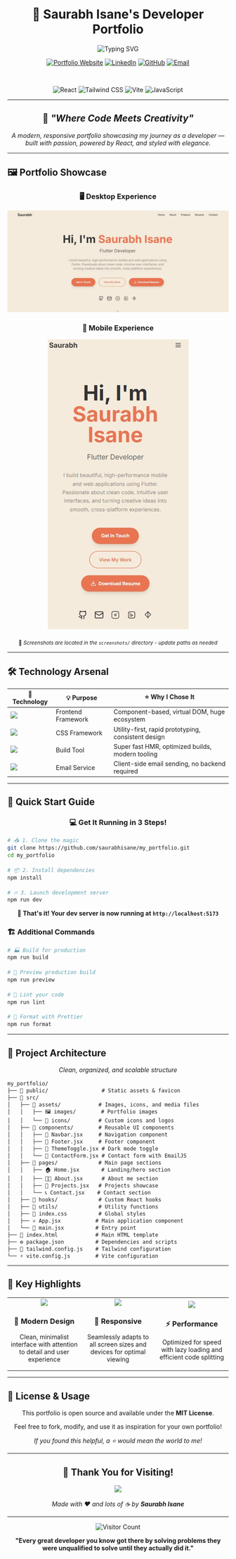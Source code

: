 <div align="center">

# 🌟 Saurabh Isane's Developer Portfolio

<img src="https://readme-typing-svg.herokuapp.com?font=Fira+Code&size=30&duration=3000&pause=1000&color=667EEA&center=true&vCenter=true&width=600&lines=Welcome+to+My+Digital+Space!;React+%7C+JavaScript+%7C+Tailwind;Building+Amazing+Web+Experiences;Always+Learning%2C+Always+Growing" alt="Typing SVG" />

<br/>

[![Portfolio Website](https://img.shields.io/badge/🌐_Portfolio-Live_Demo-667EEA?style=for-the-badge&logoColor=white&labelColor=000)](https://reliable-bavarois-3e85ca.netlify.app/)
[![LinkedIn](https://img.shields.io/badge/💼_LinkedIn-Connect-0077B5?style=for-the-badge&logo=linkedin&logoColor=white)](https://www.linkedin.com/in/saurabh-isane-479a0a257/?originalSubdomain=in)
[![GitHub](https://img.shields.io/badge/🚀_GitHub-Follow-181717?style=for-the-badge&logo=github&logoColor=white)](https://github.com/saurabhisane)
[![Email](https://img.shields.io/badge/📧_Email-Contact-EA4335?style=for-the-badge&logo=gmail&logoColor=white)](mailto:isanesaurabh@gmail.com)

<br/>

![React](https://img.shields.io/badge/React-20232A?style=flat&logo=react&logoColor=61DAFB)
![Tailwind CSS](https://img.shields.io/badge/Tailwind_CSS-38B2AC?style=flat&logo=tailwind-css&logoColor=white)
![Vite](https://img.shields.io/badge/Vite-646CFF?style=flat&logo=vite&logoColor=FFD62E)
![JavaScript](https://img.shields.io/badge/JavaScript-F7DF1E?style=flat&logo=javascript&logoColor=black)

</div>

---

<div align="center">

## 🎨 *"Where Code Meets Creativity"*

*A modern, responsive portfolio showcasing my journey as a developer — built with passion, powered by React, and styled with elegance.*

</div>

---

## 🖼️ **Portfolio Showcase**

<div align="center">

### 🖥️ **Desktop Experience**
![Desktop View](public/ss.jpg)

### 📱 **Mobile Experience**  
![Mobile View](public/ss2.jpg)

<sub>📸 *Screenshots are located in the `screenshots/` directory - update paths as needed*</sub>

</div>

---

## 🛠️ **Technology Arsenal**

<div align="center">

<table>
<thead>
<tr>
<th>🚀 Technology</th>
<th>💡 Purpose</th>
<th>⭐ Why I Chose It</th>
</tr>
</thead>
<tbody>
<tr>
<td><img src="https://img.shields.io/badge/React-20232A?style=flat&logo=react&logoColor=61DAFB" /></td>
<td>Frontend Framework</td>
<td>Component-based, virtual DOM, huge ecosystem</td>
</tr>
<tr>
<td><img src="https://img.shields.io/badge/Tailwind_CSS-38B2AC?style=flat&logo=tailwind-css&logoColor=white" /></td>
<td>CSS Framework</td>
<td>Utility-first, rapid prototyping, consistent design</td>
</tr>
<tr>
<td><img src="https://img.shields.io/badge/Vite-646CFF?style=flat&logo=vite&logoColor=FFD62E" /></td>
<td>Build Tool</td>
<td>Super fast HMR, optimized builds, modern tooling</td>
</tr>
<tr>
<td><img src="https://img.shields.io/badge/EmailJS-FF6B35?style=flat&logo=emailjs&logoColor=white" /></td>
<td>Email Service</td>
<td>Client-side email sending, no backend required</td>
</tr>
</tbody>
</table>

</div>

---

## 🚀 **Quick Start Guide**

<div align="center">

### 💻 **Get It Running in 3 Steps!**

</div>

```bash
# 📥 1. Clone the magic
git clone https://github.com/saurabhisane/my_portfolio.git
cd my_portfolio

# 📦 2. Install dependencies
npm install

# 🔥 3. Launch development server
npm run dev
```

<div align="center">

**🎉 That's it! Your dev server is now running at `http://localhost:5173`**

</div>

### 🏗️ **Additional Commands**

```bash
# 🏭 Build for production
npm run build

# 👀 Preview production build
npm run preview

# 🧹 Lint your code
npm run lint

# 🎨 Format with Prettier
npm run format
```

---

## 📁 **Project Architecture**

<div align="center">

*Clean, organized, and scalable structure*

</div>

```
my_portfolio/
├── 📁 public/                 # Static assets & favicon
├── 📁 src/
│   ├── 📁 assets/            # Images, icons, and media files
│   │   ├── 🖼️ images/        # Portfolio images
│   │   └── 🎨 icons/         # Custom icons and logos
│   ├── 📁 components/        # Reusable UI components
│   │   ├── 🧭 Navbar.jsx     # Navigation component
│   │   ├── 🦶 Footer.jsx     # Footer component
│   │   ├── 🌙 ThemeToggle.jsx # Dark mode toggle
│   │   └── 📧 ContactForm.jsx # Contact form with EmailJS
│   ├── 📁 pages/             # Main page sections
│   │   ├── 🏠 Home.jsx       # Landing/hero section
│   │   ├── 👨‍💻 About.jsx      # About me section
│   │   ├── 💼 Projects.jsx   # Projects showcase
│   │   └── 📞 Contact.jsx    # Contact section
│   ├── 📁 hooks/             # Custom React hooks
│   ├── 📁 utils/             # Utility functions
│   ├── 🎨 index.css          # Global styles
│   ├── ⚛️ App.jsx           # Main application component
│   └── 🚀 main.jsx          # Entry point
├── 📄 index.html            # Main HTML template
├── ⚙️ package.json          # Dependencies and scripts
├── 🎨 tailwind.config.js    # Tailwind configuration
└── ⚡ vite.config.js        # Vite configuration
```

---

## 🌟 **Key Highlights**

<div align="center">

<table>
<tr>
<td align="center" width="33%">
<img src="https://raw.githubusercontent.com/Tarikul-Islam-Anik/Animated-Fluent-Emojis/master/Emojis/Objects/Desktop%20Computer.png" width="50" />
<h3>🎨 Modern Design</h3>
<p>Clean, minimalist interface with attention to detail and user experience</p>
</td>
<td align="center" width="33%">
<img src="https://raw.githubusercontent.com/Tarikul-Islam-Anik/Animated-Fluent-Emojis/master/Emojis/Objects/Mobile%20Phone.png" width="50" />
<h3>📱 Responsive</h3>
<p>Seamlessly adapts to all screen sizes and devices for optimal viewing</p>
</td>
<td align="center" width="33%">
<img src="https://raw.githubusercontent.com/Tarikul-Islam-Anik/Animated-Fluent-Emojis/master/Emojis/Travel%20and%20places/High%20Voltage.png" width="50" />
<h3>⚡ Performance</h3>
<p>Optimized for speed with lazy loading and efficient code splitting</p>
</td>
</tr>
</table>

</div>

---

## 📄 **License & Usage**

<div align="center">

This portfolio is open source and available under the **MIT License**.

Feel free to fork, modify, and use it as inspiration for your own portfolio!

*If you found this helpful, a ⭐ would mean the world to me!*

</div>

---

<div align="center">

## 🎉 **Thank You for Visiting!**

<img src="https://raw.githubusercontent.com/Tarikul-Islam-Anik/Animated-Fluent-Emojis/master/Emojis/Hand%20gestures/Waving%20Hand.png" width="50" />

*Made with ❤️ and lots of ☕ by **Saurabh Isane***

---

![Visitor Count](https://komarev.com/ghpvc/?username=saurabhisane&color=667eea&style=for-the-badge&label=Profile+Views)

**"Every great developer you know got there by solving problems they were unqualified to solve until they actually did it."**

</div>
